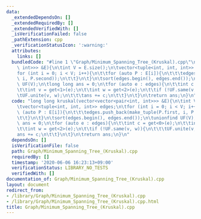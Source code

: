 ```yaml
---
data:
  _extendedDependsOn: []
  _extendedRequiredBy: []
  _extendedVerifiedWith: []
  _isVerificationFailed: false
  _pathExtension: cpp
  _verificationStatusIcon: ':warning:'
  attributes:
    links: []
  bundledCode: "#line 1 \"Graph/Minimum_Spanning_Tree_(Kruskal).cpp\"\nlong long kruskal(vector<vector<pair<int,\
    \ int>>> &E){\n\tint V = E.size();\n\tvector<tuple<int, int, int>> edges;\n\t\
    for (int i = 0; i < V; i++){\n\t\tfor (auto P : E[i]){\n\t\t\tedges.push_back(make_tuple(P.first,\
    \ i, P.second));\n\t\t}\n\t}\n\tsort(edges.begin(), edges.end());\n\tunionfind\
    \ UF(V);\n\tlong long ans = 0;\n\tfor (auto e : edges){\n\t\tint c = get<0>(e);\n\
    \t\tint v = get<1>(e);\n\t\tint w = get<2>(e);\n\t\tif (!UF.same(v, w)){\n\t\t\
    \tUF.unite(v, w);\n\t\t\tans += c;\n\t\t}\n\t}\n\treturn ans;\n}\n"
  code: "long long kruskal(vector<vector<pair<int, int>>> &E){\n\tint V = E.size();\n\
    \tvector<tuple<int, int, int>> edges;\n\tfor (int i = 0; i < V; i++){\n\t\tfor\
    \ (auto P : E[i]){\n\t\t\tedges.push_back(make_tuple(P.first, i, P.second));\n\
    \t\t}\n\t}\n\tsort(edges.begin(), edges.end());\n\tunionfind UF(V);\n\tlong long\
    \ ans = 0;\n\tfor (auto e : edges){\n\t\tint c = get<0>(e);\n\t\tint v = get<1>(e);\n\
    \t\tint w = get<2>(e);\n\t\tif (!UF.same(v, w)){\n\t\t\tUF.unite(v, w);\n\t\t\t\
    ans += c;\n\t\t}\n\t}\n\treturn ans;\n}\n"
  dependsOn: []
  isVerificationFile: false
  path: Graph/Minimum_Spanning_Tree_(Kruskal).cpp
  requiredBy: []
  timestamp: '2020-06-06 16:23:13+09:00'
  verificationStatus: LIBRARY_NO_TESTS
  verifiedWith: []
documentation_of: Graph/Minimum_Spanning_Tree_(Kruskal).cpp
layout: document
redirect_from:
- /library/Graph/Minimum_Spanning_Tree_(Kruskal).cpp
- /library/Graph/Minimum_Spanning_Tree_(Kruskal).cpp.html
title: Graph/Minimum_Spanning_Tree_(Kruskal).cpp
---
```

